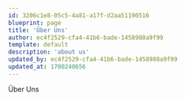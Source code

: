 ```yaml
---
id: 3206c1e8-05c5-4a81-a17f-d2aa51190516
blueprint: page
title: 'Über Uns'
author: ec4f2529-cfa4-41b6-bade-1458988a9f99
template: default
description: 'about us'
updated_by: ec4f2529-cfa4-41b6-bade-1458988a9f99
updated_at: 1700240656
---
```

Über Uns